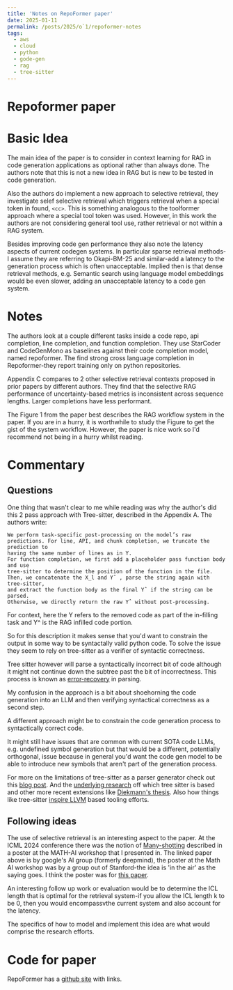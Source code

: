 ```yaml
---
title: 'Notes on RepoFormer paper'
date: 2025-01-11
permalink: /posts/2025/o`1/repoformer-notes
tags:
  - aws
  - cloud
  - python
  - gode-gen
  - rag
  - tree-sitter
---
```


# Repoformer paper

# Basic Idea

The main idea of the paper is to consider in context learning for RAG in code
generation applications as optional rather than always done. The authors note
that this is not a new idea in RAG but is new to be tested in code generation.

Also the authors do implement a new approach to selective retrieval, they
investigate selef selective retrieval which triggers retrieval when a special
token in found, `<cc>`. This is something analogous to the toolformer approach
where a special tool token was used. However, in this work the authors
are not considering general tool use, rather retrieval or not within a RAG
system.

Besides improving code gen performance they also note the latency aspects of
current codegen systems. In particular sparse retrieval methods-I assume they
are referring to Okapi-BM-25 and similar-add a latency to the generation
process which is often unacceptable. Implied then is that dense retrieval
methods, e.g. Semantic search using language model embeddings would be even
slower, adding an unacceptable latency to a code gen system.

# Notes

The authors look at a couple different tasks inside a code repo, api completion,
line completion, and function completion.
They use StarCoder and CodeGenMono as baselines against their code completion
model, named repoformer.
The find strong cross language completion in Repoformer-they report training only
on python repositories.

Appendix C compares to 2 other selective retrieval contexts proposed in prior
papers by different authors. They find that the selective RAG performance of
uncertainty-based metrics is inconsistent across sequence lengths. Larger
completions have less performant.

The Figure 1 from the paper best describes the RAG workflow system in the paper.
If you are in a hurry, it is worthwhile to study the Figure to get the gist of
the system workflow. However, the paper is nice work so I'd recommend not being
in a hurry whilst reading.

# Commentary

## Questions

One thing that wasn't clear to me while reading was why the author's did this
2 pass approach with Tree-sitter, described in the Appendix A. The authors write:

```
We perform task-specific post-processing on the model’s raw
predictions. For line, API, and chunk completion, we truncate the prediction to
having the same number of lines as in Y.
For function completion, we first add a placeholder pass function body and use
tree-sitter to determine the position of the function in the file.
Then, we concatenate the X_l and Yˆ , parse the string again with tree-sitter,
and extract the function body as the final Yˆ if the string can be parsed.
Otherwise, we directly return the raw Yˆ without post-processing.
```

For context, here the Y refers to the removed code as part of the in-filling
task and Y^ is the RAG infilled code portion.

So for this description it makes sense that you'd want to constrain the output
in some way to be syntactally valid python code. To solve the issue they seem
to rely on tree-sitter as a verifier of syntactic correctness.

Tree sitter however will parse a syntactically incorrect bit of code although it
might not continue down the subtree past the bit of incorrectness. This process
is known as [error-recovery](https://apps.dtic.mil/sti/pdfs/ADA043470.pdf) in
parsing.

My confusion in the approach is a bit about shoehorning the code generation into an LLM
and then verifying syntactical correctness as a second step.

A different approach might be to constrain the code generation process to
syntactically correct code.

It might still have issues that are common with current SOTA code LLMs, e.g.
undefined symbol generation but that would be a different, potentially
orthogonal, issue because in general you'd want the code gen model to be able to
introduce new symbols that aren't part of the generation process.

For more on the limitations of tree-sitter as a parser generator check out this
[blog post](https://blog.jez.io/tree-sitter-limitations/). And
the [underlying research](https://tree-sitter.github.io/tree-sitter/#underlying-research)
 off which tree sitter is based and other more recent extensions
like [Diekmann's thesis](https://diekmann.co.uk/diekmann_phd.pdf).
Also how things like tree-sitter [inspire LLVM](https://www.tzvipm.dev/posts/tree-sitter-llvm-and-the-future-of-language-tooling)
based tooling efforts.

## Following ideas
The use of selective retrieval is an interesting aspect to the paper.
At the ICML 2024 conference there was the notion of
[Many-shotting](https://arxiv.org/abs/2404.11018) described in a poster at the
MATH-AI workshop that I presented in. The linked paper above is by google's AI
group (formerly deepmind), the poster at the Math AI workshop was by a group out
of Stanford-the idea is 'in the air' as the saying goes. I think the poster was
for [this paper](https://arxiv.org/html/2405.09798v1).

An interesting follow up work or evaluation would be to determine the ICL length
that is optimal for the retrieval system-if you allow the ICL length k to be 0,
then you would encompassvthe current system and also account for the latency.

The specifics of how to model and implement this idea are what would comprise
the research efforts.

# Code for paper

RepoFormer has a [github site](https://repoformer.github.io/) with links.

